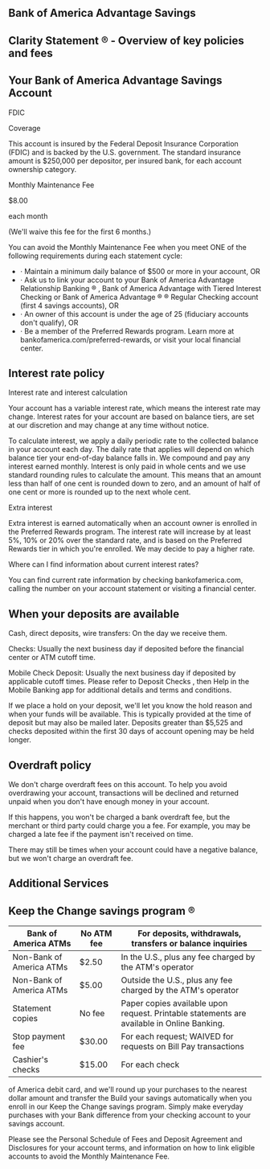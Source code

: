 ## Bank of America Advantage Savings

## Clarity Statement ®  - Overview of key policies and fees

## Your Bank of America Advantage Savings Account

FDIC

Coverage

This account is insured by the Federal Deposit Insurance Corporation (FDIC) and is backed by the U.S. government. The standard insurance amount is $250,000 per depositor, per insured bank, for each account ownership category.

Monthly Maintenance Fee

$8.00

each month

(We'll waive this fee for the first 6 months.)

You can avoid the Monthly Maintenance Fee when you meet ONE of the following requirements during each statement cycle:

- · Maintain a minimum daily balance of $500 or more in your account, OR
- · Ask us to link your account to your Bank of America Advantage Relationship Banking ® , Bank of America Advantage  with Tiered Interest Checking or Bank of America Advantage ® ® Regular Checking account (first 4 savings accounts), OR
- · An owner of this account is under the age of 25 (fiduciary accounts don't qualify), OR
- · Be a member of the Preferred Rewards program. Learn more at bankofamerica.com/preferred-rewards, or visit your local financial center.

## Interest rate policy

Interest rate and interest calculation

Your account has a variable interest rate, which means the interest rate may change. Interest rates for your account are based on balance tiers, are set at our discretion and may change at any time without notice.

To calculate interest, we apply a daily periodic rate to the collected balance in your account each day. The daily rate that applies will depend on which balance tier your end-of-day balance falls in. We compound and pay any interest earned monthly. Interest is only paid in whole cents and we use standard rounding rules to calculate the amount. This means that an amount less than half of one cent is rounded down to zero, and an amount of half of one cent or more is rounded up to the next whole cent.

Extra interest

Extra interest is earned automatically when an account owner is enrolled in the Preferred Rewards program. The interest rate will increase by at least 5%, 10% or 20% over the standard rate, and is based on the Preferred Rewards tier in which you're enrolled. We may decide to pay a higher rate.

Where can I find information about current interest rates?

You can find current rate information by checking bankofamerica.com, calling the number on your account statement or visiting a financial center.

## When your deposits are available

Cash, direct deposits, wire transfers: On the day we receive them.

Checks: Usually the next business day if deposited before the financial center or ATM cutoff time.

Mobile Check Deposit: Usually the next business day if deposited by applicable cutoff times. Please refer to Deposit Checks , then Help in the Mobile Banking app for additional details and terms and conditions.

If we place a hold on your deposit, we'll let you know the hold reason and when your funds will be available. This is typically provided at the time of deposit but may also be mailed later. Deposits greater than $5,525 and checks deposited within the first 30 days of account opening may be held longer.

## Overdraft policy

We don't charge overdraft fees on this account. To help you avoid overdrawing your account, transactions will be declined and returned unpaid when you don't have enough money in your account.

If this happens, you won't be charged a bank overdraft fee, but the merchant or third party could charge you a fee. For example, you may be charged a late fee if the payment isn't received on time.

There may still be times when your account could have a negative balance, but we won't charge an overdraft fee.

<!-- image -->

## Additional Services

## Keep the Change  savings program ®

| Bank of America ATMs     | No ATM fee   | For deposits, withdrawals, transfers or balance inquiries                                  |
|--------------------------|--------------|--------------------------------------------------------------------------------------------|
| Non-Bank of America ATMs | $2.50        | In the U.S., plus any fee charged by the ATM's operator                                    |
| Non-Bank of America ATMs | $5.00        | Outside the U.S., plus any fee charged by the ATM's operator                               |
| Statement copies         | No fee       | Paper copies available upon request. Printable statements are available in Online Banking. |
| Stop payment fee         | $30.00       | For each request; WAIVED for requests on Bill Pay transactions                             |
| Cashier's checks         | $15.00       | For each check                                                                             |

of America debit card, and we'll round up your purchases to the nearest dollar amount and transfer the Build your savings automatically when you enroll in our Keep the Change savings program. Simply make everyday purchases with your Bank difference from your checking account to your savings account.

Please see the Personal Schedule of Fees and Deposit Agreement and Disclosures for your account terms, and information on how to link eligible accounts to avoid the Monthly Maintenance Fee.